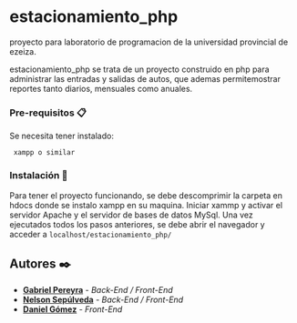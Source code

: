 # estacionamiento_php
proyecto para laboratorio de programacion de la universidad provincial de ezeiza.

estacionamiento_php se trata de un proyecto construido en php para administrar las entradas y salidas de autos,  que 
ademas permitemostrar reportes tanto diarios, mensuales  como anuales.

### Pre-requisitos 📋

Se necesita tener instalado:

``` xampp o similar``` 


### Instalación 🔧

Para tener el proyecto funcionando, se debe descomprimir la carpeta en hdocs donde se instalo xampp en su maquina.
Iniciar xammp y activar el servidor Apache  y el servidor de bases de  datos MySql.
Una vez ejecutados todos los pasos anteriores, se debe abrir el navegador y acceder a ```localhost/estacionamiento_php/```


## Autores ✒️

* **[Gabriel Pereyra](https://github.com/GabiAle97)** - *Back-End / Front-End*
* **[Nelson Sepúlveda](https://github.com/GabiAle97)** - *Back-End / Front-End*
* **[Daniel Gómez](https://github.com/GabiAle97)** - *Front-End*

